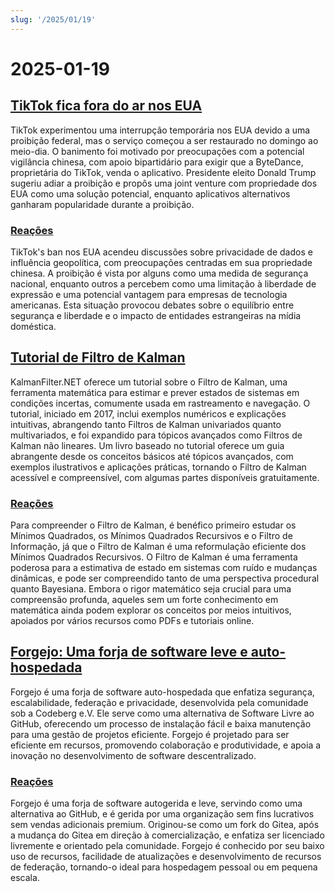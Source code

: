 ```yaml
---
slug: '/2025/01/19'
---
```


# 2025-01-19

## [TikTok fica fora do ar nos EUA](https://techcrunch.com/2025/01/18/tiktok-goes-dark-in-the-u-s/)

TikTok experimentou uma interrupção temporária nos EUA devido a uma proibição federal, mas o serviço começou a ser restaurado no domingo ao meio-dia. O banimento foi motivado por preocupações com a potencial vigilância chinesa, com apoio bipartidário para exigir que a ByteDance, proprietária do TikTok, venda o aplicativo. Presidente eleito Donald Trump sugeriu adiar a proibição e propôs uma joint venture com propriedade dos EUA como uma solução potencial, enquanto aplicativos alternativos ganharam popularidade durante a proibição.

### [Reações](https://news.ycombinator.com/item?id=42753396)

TikTok's ban nos EUA acendeu discussões sobre privacidade de dados e influência geopolítica, com preocupações centradas em sua propriedade chinesa. A proibição é vista por alguns como uma medida de segurança nacional, enquanto outros a percebem como uma limitação à liberdade de expressão e uma potencial vantagem para empresas de tecnologia americanas. Esta situação provocou debates sobre o equilíbrio entre segurança e liberdade e o impacto de entidades estrangeiras na mídia doméstica.

## [Tutorial de Filtro de Kalman](https://www.kalmanfilter.net/default.aspx)

KalmanFilter.NET oferece um tutorial sobre o Filtro de Kalman, uma ferramenta matemática para estimar e prever estados de sistemas em condições incertas, comumente usada em rastreamento e navegação. O tutorial, iniciado em 2017, inclui exemplos numéricos e explicações intuitivas, abrangendo tanto Filtros de Kalman univariados quanto multivariados, e foi expandido para tópicos avançados como Filtros de Kalman não lineares. Um livro baseado no tutorial oferece um guia abrangente desde os conceitos básicos até tópicos avançados, com exemplos ilustrativos e aplicações práticas, tornando o Filtro de Kalman acessível e compreensível, com algumas partes disponíveis gratuitamente.

### [Reações](https://news.ycombinator.com/item?id=42751690)

Para compreender o Filtro de Kalman, é benéfico primeiro estudar os Mínimos Quadrados, os Mínimos Quadrados Recursivos e o Filtro de Informação, já que o Filtro de Kalman é uma reformulação eficiente dos Mínimos Quadrados Recursivos. O Filtro de Kalman é uma ferramenta poderosa para a estimativa de estado em sistemas com ruído e mudanças dinâmicas, e pode ser compreendido tanto de uma perspectiva procedural quanto Bayesiana. Embora o rigor matemático seja crucial para uma compreensão profunda, aqueles sem um forte conhecimento em matemática ainda podem explorar os conceitos por meios intuitivos, apoiados por vários recursos como PDFs e tutoriais online.

## [Forgejo: Uma forja de software leve e auto-hospedada](https://forgejo.org/)

Forgejo é uma forja de software auto-hospedada que enfatiza segurança, escalabilidade, federação e privacidade, desenvolvida pela comunidade sob a Codeberg e.V. Ele serve como uma alternativa de Software Livre ao GitHub, oferecendo um processo de instalação fácil e baixa manutenção para uma gestão de projetos eficiente. Forgejo é projetado para ser eficiente em recursos, promovendo colaboração e produtividade, e apoia a inovação no desenvolvimento de software descentralizado.

### [Reações](https://news.ycombinator.com/item?id=42753523)

Forgejo é uma forja de software autogerida e leve, servindo como uma alternativa ao GitHub, e é gerida por uma organização sem fins lucrativos sem vendas adicionais premium. Originou-se como um fork do Gitea, após a mudança do Gitea em direção à comercialização, e enfatiza ser licenciado livremente e orientado pela comunidade. Forgejo é conhecido por seu baixo uso de recursos, facilidade de atualizações e desenvolvimento de recursos de federação, tornando-o ideal para hospedagem pessoal ou em pequena escala.

<head>
  <meta property="og:title" content="TikTok fica fora do ar nos EUA" />
  <meta property="og:type" content="website" />
  <meta property="og:image" content="https://og.cho.sh/api/og/?title=TikTok%20fica%20fora%20do%20ar%20nos%20EUA&subheading=domingo%2C%2019%20de%20janeiro%20de%202025%3A%20Resumo%20do%20Hacker%20News" />
</head>
